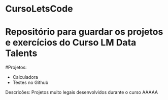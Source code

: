 # CursoLetsCode
# Repositório para guardar os projetos e exercícios do Curso LM Data Talents

#Projetos:

- Calculadora
- Testes no Github

Descricões:
Projetos muito legais desenvolvidos durante o curso
AAAAA